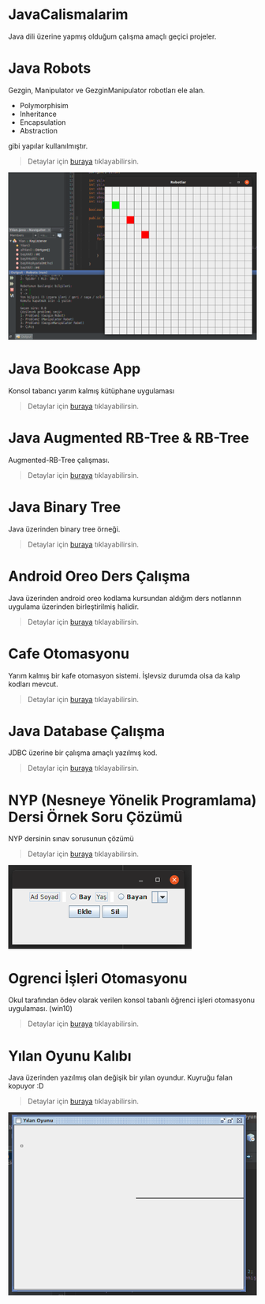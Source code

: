 # JavaCalismalarim
Java dili üzerine yapmış olduğum çalışma amaçlı geçici projeler.

# Java Robots

Gezgin, Manipulator ve GezginManipulator robotları ele alan. 

- Polymorphisim
- Inheritance
- Encapsulation
- Abstraction

gibi yapılar kullanılmıştır.

> Detaylar için [buraya](NetBeans-Projects/Robots/) tıklayabilirsin.

![robots](.kaynaklar/robots.png)

# Java Bookcase App

Konsol tabancı yarım kalmış kütüphane uygulaması

> Detaylar için [buraya](Stand-Alone-Projects/JavaBookcaseApp/) tıklayabilirsin.

# Java Augmented RB-Tree & RB-Tree 

Augmented-RB-Tree çalışması.

> Detaylar için [buraya](Stand-Alone-Projects/RBTreeAugmentedTree/) tıklayabilirsin.

# Java Binary Tree

Java üzerinden binary tree örneği.

> Detaylar için [buraya](Stand-Alone-Projects/JavaBinaryTree/) tıklayabilirsin.

# Android Oreo Ders Çalışma

Java üzerinden android oreo kodlama kursundan aldığım ders notlarının uygulama üzerinden birleştirilmiş halidir.

> Detaylar için [buraya](Android-Projects/AndroidOreoDers/) tıklayabilirsin.

# Cafe Otomasyonu

Yarım kalmış bir kafe otomasyon sistemi. İşlevsiz durumda olsa da kalıp kodları mevcut.

> Detaylar için [buraya](NetBeans-Projects/CafeOtomasyonu/) tıklayabilirsin.

# Java Database Çalışma

JDBC üzerine bir çalışma amaçlı yazılmış kod.

> Detaylar için [buraya](NetBeans-Projects/JavaDbCalisma/) tıklayabilirsin.

# NYP (Nesneye Yönelik Programlama) Dersi Örnek Soru Çözümü

NYP dersinin sınav sorusunun çözümü

> Detaylar için [buraya](NetBeans-Projects/NYPfinal/) tıklayabilirsin.

![robots](.kaynaklar/nyp-final.png)

# Ogrenci İşleri Otomasyonu

Okul tarafından ödev olarak verilen konsol tabanlı öğrenci işleri otomasyonu uygulaması. (win10)

> Detaylar için [buraya](NetBeans-Projects/OgrenciOtomasyonu/) tıklayabilirsin.

# Yılan Oyunu Kalıbı

Java üzerinden yazılmış olan değişik bir yılan oyundur. Kuyruğu falan kopuyor :D

> Detaylar için [buraya](NetBeans-Projects/YilanOyunuKalibi/) tıklayabilirsin.

![yilankalibi](.kaynaklar/basic-snake-template.png)
